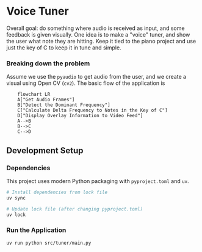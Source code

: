 # Voice Tuner

Overall goal: do something where audio is received as input, and some feedback is given visually. One idea is to make a "voice" tuner, and show the user what note they are hitting. Keep it tied to the piano project and use just the key of C to keep it in tune and simple.


### Breaking down the problem 

Assume we use the `pyaudio` to get audio from the user, and we create a visual using Open CV (`cv2`). The basic flow of the application is

```mermaid
    flowchart LR
    A["Get Audio Frames"]
    B["Detect the Dominant Frequency"]
    C["Calculate Delta Frequency to Notes in the Key of C"]
    D["Display Overlay Information to Video Feed"]
    A-->B
    B-->C
    C-->D
```

## Development Setup

### Dependencies
This project uses modern Python packaging with `pyproject.toml` and `uv`. 

```bash
# Install dependencies from lock file
uv sync

# Update lock file (after changing pyproject.toml)
uv lock
```

### Run the Application

```
uv run python src/tuner/main.py
```